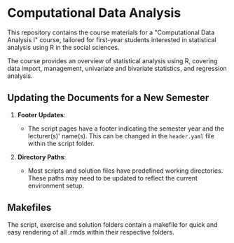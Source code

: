 # Computational Data Analysis
 
This repository contains the course materials for a "Computational Data Analysis I" course, tailored for first-year students interested in statistical analysis using R in the social sciences.

The course provides an overview of statistical analysis using R, covering data import, management, univariate and bivariate statistics, and regression analysis. 

## Updating the Documents for a New Semester

1. **Footer Updates**:
   - The script pages have a footer indicating the semester year and the lecturer(s)' name(s). This can be changed in the `header.yaml` file within the script folder.

2. **Directory Paths**:
   - Most scripts and solution files have predefined working directories. These paths may need to be updated to reflect the current environment setup.

## Makefiles

The script, exercise and solution folders contain a makefile for quick and easy rendering of all .rmds within their respective folders.
